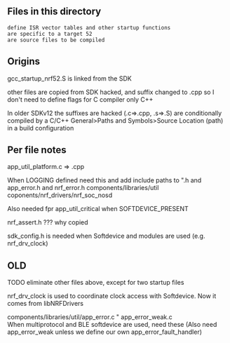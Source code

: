 Files in this directory
-

	define ISR vector tables and other startup functions
	are specific to a target 52
	are source files to be compiled
	
Origins
-

gcc_startup_nrf52.S     is linked from the SDK
	
other files are copied from SDK hacked, and suffix changed to .cpp so I don't need to define flags for C compiler only C++
	
In older SDKv12 the suffixes are hacked (.c=>.cpp, .s=>.S) are conditionally compiled by a C/C++ General>Paths and Symbols>Source Location (path) in a build configuration
	
Per file notes
-
app_util_platform.c => .cpp       

When LOGGING defined need this
and add include paths to ".h and app_error.h and nrf_error.h
	components/libraries/util
	coponents/nrf_drivers/nrf_soc_nosd
	
Also needed fpr app_util_critical<foo> when SOFTDEVICE_PRESENT
	
nrf_assert.h     ??? why copied

sdk_config.h is needed when Softdevice and modules are used (e.g. nrf_drv_clock)

OLD
-

TODO eliminate other files above, except for two startup files

nrf_drv_clock is used to coordinate clock access with Softdevice.  Now it comes from libNRFDrivers

components/libraries/util/app_error.c
" app_error_weak.c    
     When multiprotocol and BLE softdevice are used, need these
     (Also need app_error_weak unless we define our own app_error_fault_handler)

